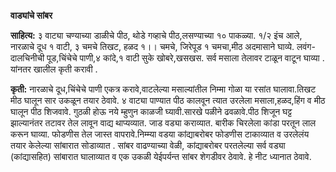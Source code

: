 **वाड्यांचे सांबर**

**साहित्य:**
३ वाट्या चण्याच्या डाळीचे पीठ,
थोडे गव्हाचे पीठ,लसण्याच्या १० पाकळ्या.
१/२ इंच आले,
नारळाचे दूध १ वाटी,
३ चमचे तिखट,
हळद १।। चमचे,
जिरेपूड १ चमचा,मीठ अदमासाने घाव्ये.
लवंग-दालचिनीची पूड,चिंचेचे पाणी,४ कांदे,१ वाटी सुके खोबरे,खसखस. सर्व मसाला तेलावर टाळून वाटून घाव्या . यांनतर खालील कृती करावी . 

**कृती:**
 नारळाचे दूध,चिंचेचे पाणी एकत्र करावे,वाटलेल्या मसाल्यांतील निम्मा गोळा या रसांत घालावा.तिखट मीठ घालून सार उकळून तयार ठेवावे. 
  ४ वाट्या पाण्यात पीठ कालवून त्यात उरलेला मसाला,हळद,हिंग व मीठ घालून पीठ शिजवावे. गुठळी होऊ नये म्हुणुन काळजी घ्यावी.सारखे पळीने ढवळावे.पीठ शिजून घट्ट झाल्यानंतर  तटावर तेल लावून वाद्य थाप्यव्यात. जाड वड्या कराव्यात.
  बारीक चिरलेला कांडा परतून लाल करून घाव्या. फोडणीस तेल जास्त वापरावे.निम्म्या वडया कांद्याबरोबर फोडणीस टाकाव्यात व उरलेलंय तयार केलेल्या सांबारात सोडाव्यात .
सांबर वाढण्याच्या वेळी, कांद्याबरोबर परतलेल्या सर्व वड्या (कांद्यासहित) सांबारात घालाव्यात व एक उकळी येईपर्यन्त सांबर शेगडीवर ठेवावे. हे नीट ध्यानात ठेवावे.  
